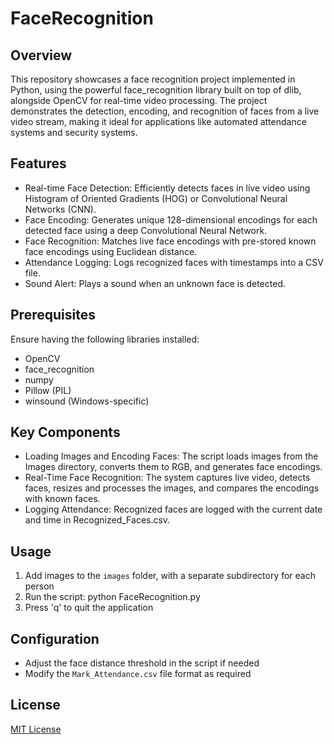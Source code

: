 # FaceRecognition

## Overview
  This repository showcases a face recognition project implemented in Python, using the powerful face_recognition library built on top of dlib, alongside OpenCV for real-time video processing. The project demonstrates the detection, encoding, and recognition of faces from a live video stream, making it ideal for applications like automated attendance systems and security systems.
  
## Features
-	Real-time Face Detection: Efficiently detects faces in live video using Histogram of Oriented Gradients (HOG) or Convolutional Neural Networks (CNN).
-	Face Encoding: Generates unique 128-dimensional encodings for each detected face using a deep Convolutional Neural Network.
-	Face Recognition: Matches live face encodings with pre-stored known face encodings using Euclidean distance.
-	Attendance Logging: Logs recognized faces with timestamps into a CSV file.
-	Sound Alert: Plays a sound when an unknown face is detected.

## Prerequisites
Ensure having the following libraries installed:

- OpenCV
- face_recognition
- numpy
- Pillow (PIL)
- winsound (Windows-specific)

## Key Components
- Loading Images and Encoding Faces: The script loads images from the Images directory, converts them to RGB, and generates face encodings.
- Real-Time Face Recognition: The system captures live video, detects faces, resizes and processes the images, and compares the encodings with known faces.
- Logging Attendance: Recognized faces are logged with the current date and time in Recognized_Faces.csv.

## Usage
1. Add images to the `images` folder, with a separate subdirectory for each person
2. Run the script: python FaceRecognition.py
3. Press 'q' to quit the application

## Configuration
- Adjust the face distance threshold in the script if needed
- Modify the `Mark_Attendance.csv` file format as required

## License
[MIT License](https://opensource.org/licenses/MIT)


